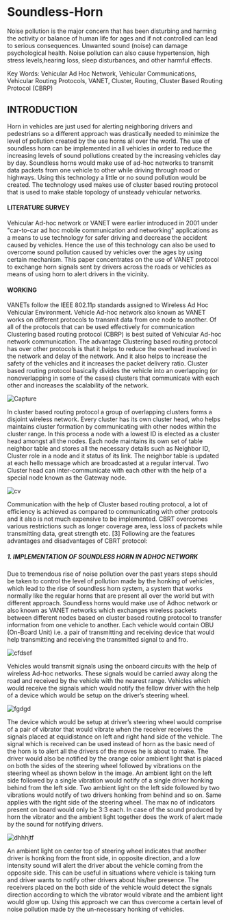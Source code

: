 # Soundless-Horn
Noise pollution is the major concern that has been disturbing and harming the activity or balance of human life for ages and if not controlled can lead to serious consequences.
Unwanted sound (noise) can damage psychological health. Noise pollution can also cause hypertension, high stress levels,hearing loss, sleep disturbances, and other harmful effects.

Key Words: Vehicular Ad Hoc Network, Vehicular
Communications, Vehicular Routing Protocols, VANET,
Cluster, Routing, Cluster Based Routing Protocol (CBRP)


## INTRODUCTION
 Horn in vehicles are just used for alerting
neighboring drivers and pedestrians so a different approach
was drastically needed to minimize the level of pollution
created by the use horns all over the world. The use of
soundless horn can be implemented in all vehicles in order
to reduce the increasing levels of sound pollutions created
by the increasing vehicles day by day.
Soundless horns would make use of ad-hoc networks to
transmit data packets from one vehicle to other while
driving through road or highways. Using this technology a
little or no sound pollution would be created. The technology
used makes use of cluster based routing protocol that is used
to make stable topology of unsteady vehicular networks.

#### LITERATURE SURVEY


Vehicular Ad-hoc network or VANET were earlier introduced
in 2001 under "car-to-car ad hoc mobile communication and
networking" applications as a means to use technology for
safer driving and decrease the accident caused by vehicles.
Hence the use of this technology can also be used to
overcome sound pollution caused by vehicles over the ages
by using certain mechanism. This paper concentrates on the
use of VANET protocol to exchange horn signals sent by
drivers across the roads or vehicles as means of using horn
to alert drivers in the vicinity.


#### WORKING

VANETs follow the IEEE 802.11p standards assigned to
Wireless Ad Hoc Vehicular Environment. Vehicle Ad-hoc
network also known as VANET works on different protocols
to transmit data from one node to another. Of all of the
protocols that can be used effectively for communication
Clustering based routing protocol (CBRP) is best suited of
Vehicular Ad-hoc network communication.
The advantage Clustering based routing protocol has over
other protocols is that it helps to reduce the overhead
involved in the network and delay of the network. And it also
helps to increase the safety of the vehicles and it increases
the packet delivery ratio. Cluster based routing protocol
basically divides the vehicle into an overlapping (or nonoverlapping in some of the cases) clusters that communicate
with each other and increases the scalability of the network.

![Capture](https://user-images.githubusercontent.com/44580998/72222427-96347280-358a-11ea-8af5-02f7a717889d.PNG)

In cluster based routing protocol a group of overlapping
clusters forms a disjoint wireless network. Every cluster has
its own cluster head, who helps maintains cluster formation
by communicating with other nodes within the cluster range.
In this process a node with a lowest ID is elected as a cluster
head amongst all the nodes. Each node maintains its own set
of table neighbor table and stores all the necessary details
such as Neighbor ID, Cluster role in a node and it status of its
link. The neighbor table is updated at each hello message
which are broadcasted at a regular interval. Two Cluster
head can inter-communicate with each other with the help of
a special node known as the Gateway node. 

![cv](https://user-images.githubusercontent.com/44580998/72222444-bb28e580-358a-11ea-9c1b-7e9129e0fa5d.PNG)


Communication with the help of Cluster based routing
protocol, a lot of efficiency is achieved as compared to
communicating with other protocols and it also is not much
expensive to be implemented. CBRT overcomes various
restrictions such as longer coverage area, less loss of packets
while transmitting data, great strength etc. [3]
Following are the features advantages and disadvantages of
CBRT protocol:



##### 1. IMPLEMENTATION OF SOUNDLESS HORN IN ADHOC NETWORK
Due to tremendous rise of noise pollution over the past years
steps should be taken to control the level of pollution made
by the honking of vehicles, which lead to the rise of
soundless horn system, a system that works normally like
the regular horns that are present all over the world but with
different approach. Soundless horns would make use of Adhoc network or also known as VANET networks which
exchanges wireless packets between different nodes based
on cluster based routing protocol to transfer information
from one vehicle to another. Each vehicle would contain OBU
(On-Board Unit) i.e. a pair of transmitting and receiving
device that would help transmitting and receiving the
transmitted signal to and fro.

![cfdsef](https://user-images.githubusercontent.com/44580998/72222459-fcb99080-358a-11ea-9c0e-b10cb606dfae.PNG)

Vehicles would transmit signals using the onboard circuits
with the help of wireless Ad-hoc networks. These signals
would be carried away along the road and received by the
vehicle with the nearest range. Vehicles which would receive
the signals which would notify the fellow driver with the
help of a device which would be setup on the driver’s
steering wheel.

![fgdgd](https://user-images.githubusercontent.com/44580998/72222485-21ae0380-358b-11ea-9a0b-573312476c6a.PNG)


The device which would be setup at driver’s steering wheel
would comprise of a pair of vibrator that would vibrate
when the receiver receives the signals placed at equidistance
on left and right hand side of the vehicle. The signal which is
received can be used instead of horn as the basic need of the
horn is to alert all the drivers of the moves he is about to
make.
The driver would also be notified by the orange color
ambient light that is placed on both the sides of the steering
wheel followed by vibrations on the steering wheel as shown
below in the image.
An ambient light on the left side followed by a single
vibration would notify of a single driver honking behind
from the left side. Two ambient light on the left side followed
by two vibrations would notify of two drivers honking from
behind and so on.
Same applies with the right side of the steering wheel. The
max no of indicators present on board would only be 3:3
each. In case of the sound produced by horn the vibrator and
the ambient light together does the work of alert made by
the sound for notifying drivers.

![dhhhjtf](https://user-images.githubusercontent.com/44580998/72222511-46a27680-358b-11ea-8a1f-d396371cca00.PNG)


An ambient light on center top of steering wheel indicates
that another driver is honking from the front side, in
opposite direction, and a low intensity sound will alert the
driver about the vehicle coming from the opposite side. This
can be useful in situations where vehicle is taking turn and
driver wants to notify other drivers about his/her presence.
The receivers placed on the both side of the vehicle would
detect the signals direction according to which the vibrator
would vibrate and the ambient light would glow up. Using
this approach we can thus overcome a certain level of noise
pollution made by the un-necessary honking of vehicles.

